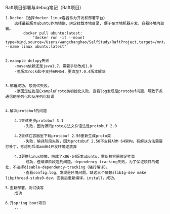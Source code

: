 Raft项目部署与debug笔记（Raft项目）

	1.Docker（选择docker linux容器作为开发和部署平台）
		选择最新版本ubuntu作为镜像，绑定挂载本地目录, 便于在本地机器开发，容器环境内部署。
			docker pull ubuntu:latest:
				"docker run -it --mount type=bind,source=/Users/wangchanghao/SelfStudy/RaftProject,target=/mnt/RaftProject --name linux ubuntu:latest"	
		

	2.example delopy失败
		-maven依赖还是java1.7，需要手动改成1.8
		-老版本rockdb不支持ARM64，更改至7.0.4版本解决


	3.部署成功，写测试失败。
		-原因定位到是ExampleProto类初始化失败，查看log发现是protobuf问题，导致节点通信的序列化和反序列化错误


	4.解决protobuf的问题

		4.1尝试更换protobuf 3.1
			-失败，因为源码proto方法文件语法是protobuf 2.0

		4.2尝试在容器里下载protobuf 2.50重新生成proto类
			-失败，编译阶段失败，因为protobuf 2.50不支持ARM 64架构，有解决方法需要打补丁，考虑到后续amd64开发环境遂放弃

		4.3更换linux镜像，换成了x86-64版本ubuntu，重新拉容器绑定挂载
			-成功，但编译阶段遇到问题，dependency-tracking失败，为了保证项目的健壮，不选择disable-dependency-tracking（强行编译）。
			-查看config.log，发现是环境问题，缺这三个依赖zlib1g-dev make libpthread-stubs0-dev，安装后重新编译，install，成功。

	5.重新部署，测试读写
		成功

	6.开spring boot项目
		...
				
			
